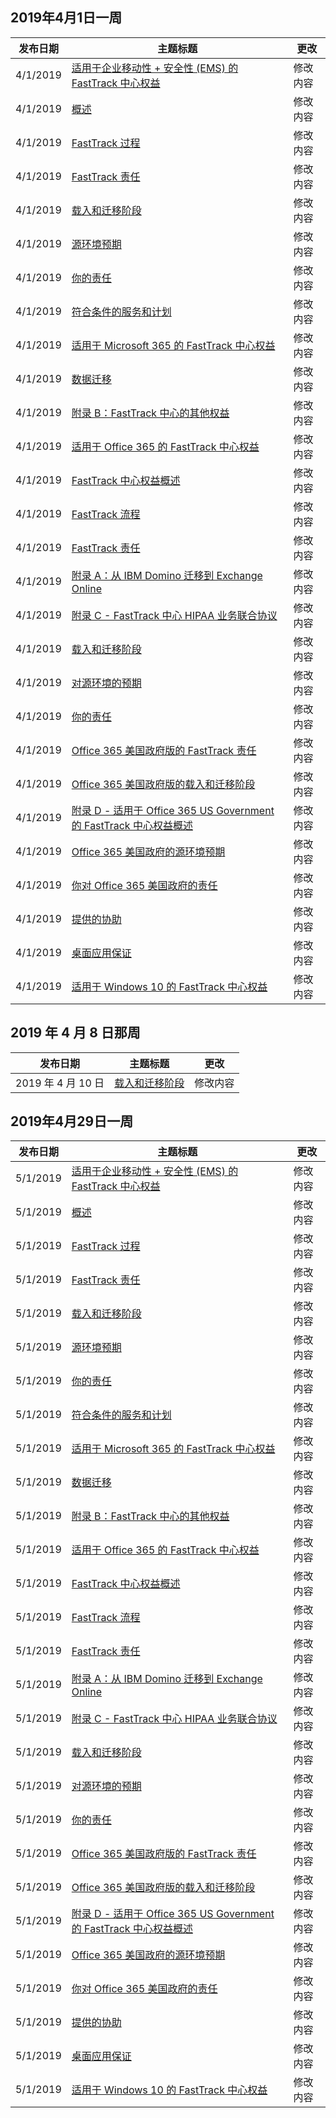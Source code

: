 <!-- This file is generated automatically each week. Changes made to this file will be overwritten.-->




## <a name="week-of-april-01-2019"></a>2019年4月1日一周


| 发布日期 |主题标题 | 更改 |
|------|------------|--------|
| 4/1/2019 | [适用于企业移动性 + 安全性 (EMS) 的 FastTrack 中心权益](/FastTrack/ems-fasttrack-benefit-for-ems) | 修改内容 |
| 4/1/2019 | [概述](/FastTrack/ems-fasttrack-benefit-overview) | 修改内容 |
| 4/1/2019 | [FastTrack 过程](/FastTrack/ems-fasttrack-process) | 修改内容 |
| 4/1/2019 | [FastTrack 责任](/FastTrack/ems-fasttrack-responsibilities) | 修改内容 |
| 4/1/2019 | [载入和迁移阶段](/FastTrack/ems-onboarding-phases) | 修改内容 |
| 4/1/2019 | [源环境预期](/FastTrack/ems-source-environment-expectations) | 修改内容 |
| 4/1/2019 | [你的责任](/FastTrack/ems-your-responsibilities) | 修改内容 |
| 4/1/2019 | [符合条件的服务和计划](/FastTrack/m365-eligible-services-and-plans) | 修改内容 |
| 4/1/2019 | [适用于 Microsoft 365 的 FastTrack 中心权益](/FastTrack/m365-fasttrack-benefit-overview) | 修改内容 |
| 4/1/2019 | [数据迁移](/FastTrack/o365-data-migration) | 修改内容 |
| 4/1/2019 | [附录 B：FastTrack 中心的其他权益](/FastTrack/o365-fasttrack-additional-benefits) | 修改内容 |
| 4/1/2019 | [适用于 Office 365 的 FastTrack 中心权益](/FastTrack/o365-fasttrack-benefit-for-office-365) | 修改内容 |
| 4/1/2019 | [FastTrack 中心权益概述](/FastTrack/o365-fasttrack-benefit-overview) | 修改内容 |
| 4/1/2019 | [FastTrack 流程](/FastTrack/o365-fasttrack-process) | 修改内容 |
| 4/1/2019 | [FastTrack 责任](/FastTrack/o365-fasttrack-responsibilities) | 修改内容 |
| 4/1/2019 | [附录 A：从 IBM Domino 迁移到 Exchange Online](/FastTrack/o365-from-ibm-domino-to-exchange-online) | 修改内容 |
| 4/1/2019 | [附录 C - FastTrack 中心 HIPAA 业务联合协议](/FastTrack/o365-hipaa-business-associate-agreement) | 修改内容 |
| 4/1/2019 | [载入和迁移阶段](/FastTrack/o365-onboarding-and-migration) | 修改内容 |
| 4/1/2019 | [对源环境的预期](/FastTrack/o365-source-environment-expectations) | 修改内容 |
| 4/1/2019 | [你的责任](/FastTrack/o365-your-responsibilities) | 修改内容 |
| 4/1/2019 | [Office 365 美国政府版的 FastTrack 责任](/FastTrack/us-gov-appendix-fasttrack-responsibilities) | 修改内容 |
| 4/1/2019 | [Office 365 美国政府版的载入和迁移阶段](/FastTrack/us-gov-appendix-onboarding-and-migration) | 修改内容 |
| 4/1/2019 | [附录 D - 适用于 Office 365 US Government 的 FastTrack 中心权益概述](/FastTrack/us-gov-appendix-overview) | 修改内容 |
| 4/1/2019 | [Office 365 美国政府的源环境预期](/FastTrack/us-gov-appendix-source-environment-expectations) | 修改内容 |
| 4/1/2019 | [你对 Office 365 美国政府的责任](/FastTrack/us-gov-appendix-your-responsibilities) | 修改内容 |
| 4/1/2019 | [提供的协助](/FastTrack/win-10-daa-assistance-offered) | 修改内容 |
| 4/1/2019 | [桌面应用保证](/FastTrack/win-10-desktop-app-assure) | 修改内容 |
| 4/1/2019 | [适用于 Windows 10 的 FastTrack 中心权益](/FastTrack/win-10-fasttrack-benefit-for-windows-10) | 修改内容 |


## <a name="week-of-april-08-2019"></a>2019 年 4 月 8 日那周


| 发布日期 |主题标题 | 更改 |
|------|------------|--------|
| 2019 年 4 月 10 日 | [载入和迁移阶段](/FastTrack/ems-onboarding-phases) | 修改内容 |


## <a name="week-of-april-29-2019"></a>2019年4月29日一周


| 发布日期 |主题标题 | 更改 |
|------|------------|--------|
| 5/1/2019 | [适用于企业移动性 + 安全性 (EMS) 的 FastTrack 中心权益](/FastTrack/ems-fasttrack-benefit-for-ems) | 修改内容 |
| 5/1/2019 | [概述](/FastTrack/ems-fasttrack-benefit-overview) | 修改内容 |
| 5/1/2019 | [FastTrack 过程](/FastTrack/ems-fasttrack-process) | 修改内容 |
| 5/1/2019 | [FastTrack 责任](/FastTrack/ems-fasttrack-responsibilities) | 修改内容 |
| 5/1/2019 | [载入和迁移阶段](/FastTrack/ems-onboarding-phases) | 修改内容 |
| 5/1/2019 | [源环境预期](/FastTrack/ems-source-environment-expectations) | 修改内容 |
| 5/1/2019 | [你的责任](/FastTrack/ems-your-responsibilities) | 修改内容 |
| 5/1/2019 | [符合条件的服务和计划](/FastTrack/m365-eligible-services-and-plans) | 修改内容 |
| 5/1/2019 | [适用于 Microsoft 365 的 FastTrack 中心权益](/FastTrack/m365-fasttrack-benefit-overview) | 修改内容 |
| 5/1/2019 | [数据迁移](/FastTrack/o365-data-migration) | 修改内容 |
| 5/1/2019 | [附录 B：FastTrack 中心的其他权益](/FastTrack/o365-fasttrack-additional-benefits) | 修改内容 |
| 5/1/2019 | [适用于 Office 365 的 FastTrack 中心权益](/FastTrack/o365-fasttrack-benefit-for-office-365) | 修改内容 |
| 5/1/2019 | [FastTrack 中心权益概述](/FastTrack/o365-fasttrack-benefit-overview) | 修改内容 |
| 5/1/2019 | [FastTrack 流程](/FastTrack/o365-fasttrack-process) | 修改内容 |
| 5/1/2019 | [FastTrack 责任](/FastTrack/o365-fasttrack-responsibilities) | 修改内容 |
| 5/1/2019 | [附录 A：从 IBM Domino 迁移到 Exchange Online](/FastTrack/o365-from-ibm-domino-to-exchange-online) | 修改内容 |
| 5/1/2019 | [附录 C - FastTrack 中心 HIPAA 业务联合协议](/FastTrack/o365-hipaa-business-associate-agreement) | 修改内容 |
| 5/1/2019 | [载入和迁移阶段](/FastTrack/o365-onboarding-and-migration) | 修改内容 |
| 5/1/2019 | [对源环境的预期](/FastTrack/o365-source-environment-expectations) | 修改内容 |
| 5/1/2019 | [你的责任](/FastTrack/o365-your-responsibilities) | 修改内容 |
| 5/1/2019 | [Office 365 美国政府版的 FastTrack 责任](/FastTrack/us-gov-appendix-fasttrack-responsibilities) | 修改内容 |
| 5/1/2019 | [Office 365 美国政府版的载入和迁移阶段](/FastTrack/us-gov-appendix-onboarding-and-migration) | 修改内容 |
| 5/1/2019 | [附录 D - 适用于 Office 365 US Government 的 FastTrack 中心权益概述](/FastTrack/us-gov-appendix-overview) | 修改内容 |
| 5/1/2019 | [Office 365 美国政府的源环境预期](/FastTrack/us-gov-appendix-source-environment-expectations) | 修改内容 |
| 5/1/2019 | [你对 Office 365 美国政府的责任](/FastTrack/us-gov-appendix-your-responsibilities) | 修改内容 |
| 5/1/2019 | [提供的协助](/FastTrack/win-10-daa-assistance-offered) | 修改内容 |
| 5/1/2019 | [桌面应用保证](/FastTrack/win-10-desktop-app-assure) | 修改内容 |
| 5/1/2019 | [适用于 Windows 10 的 FastTrack 中心权益](/FastTrack/win-10-fasttrack-benefit-for-windows-10) | 修改内容 |
